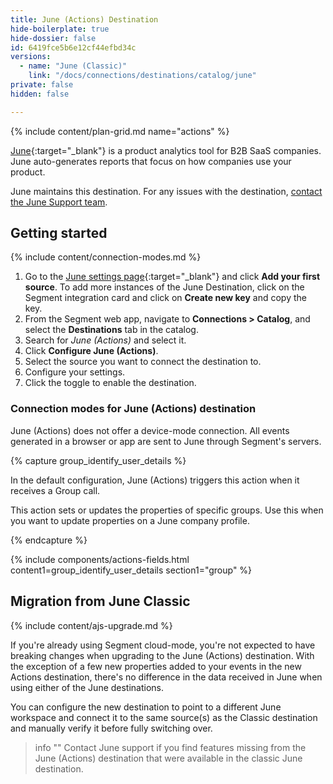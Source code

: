 ```yaml
---
title: June (Actions) Destination
hide-boilerplate: true
hide-dossier: false
id: 6419fce5b6e12cf44efbd34c
versions:
  - name: "June (Classic)"
    link: "/docs/connections/destinations/catalog/june"
private: false
hidden: false

---
```

{% include content/plan-grid.md name="actions" %}

[June](https://june.so/?utm_source=segmentio&utm_medium=docs&utm_campaign=partners){:target="_blank"} is a product analytics tool for B2B SaaS companies. June auto-generates reports that focus on how companies use your product.

June maintains this destination. For any issues with the destination, [contact the June Support team](mailto:ferruccio@june.so).

## Getting started

{% include content/connection-modes.md %}

1. Go to the [June settings page](https://app.june.so/redirect-to-my-workspace/settings){:target="_blank"} and click **Add your first source**. To add more instances of the June Destination, click on the Segment integration card and click on **Create new key** and copy the key.
2. From the Segment web app, navigate to **Connections > Catalog**, and select the **Destinations** tab in the catalog.
3. Search for *June (Actions)* and select it.
4. Click **Configure June (Actions)**.
5. Select the source you want to connect the destination to.
6. Configure your settings.
7. Click the toggle to enable the destination.

### Connection modes for June (Actions) destination
June (Actions) does not offer a device-mode connection. All events generated in a browser or app are sent to June through Segment's servers.

{% capture group_identify_user_details %}

In the default configuration, June (Actions) triggers this action when it receives a Group call.

This action sets or updates the properties of specific groups. Use this when you want to update properties on a June company profile.

{% endcapture %}


{% include components/actions-fields.html content1=group_identify_user_details section1="group" %}
## Migration from June Classic

{% include content/ajs-upgrade.md %}

If you're already using Segment cloud-mode, you're not expected to have breaking changes when upgrading to the June (Actions) destination. With the exception of a few new properties added to your events in the new Actions destination, there's no difference in the data received in June when using either of the June destinations.

You can configure the new destination to point to a different June workspace and connect it to the same source(s) as the Classic destination and manually verify it before fully switching over.

> info ""
> Contact June support if you find features missing from the June (Actions) destination that were available in the classic June destination.
